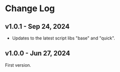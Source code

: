 # Change Log

## v1.0.1 - Sep 24, 2024

- Updates to the latest script libs "base" and "quick".

## v1.0.0 - Jun 27, 2024

First version.
